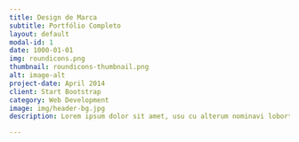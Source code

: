 ```yaml
---
title: Design de Marca
subtitle: Portfólio Completo
layout: default
modal-id: 1
date: 1000-01-01
img: roundicons.png
thumbnail: roundicons-thumbnail.png
alt: image-alt
project-date: April 2014
client: Start Bootstrap
category: Web Development
image: img/header-bg.jpg
description: Lorem ipsum dolor sit amet, usu cu alterum nominavi lobortis. At duo novum diceret. Tantas apeirian vix et, usu sanctus postulant inciderint ut, populo diceret necessitatibus in vim. Cu eum dicam feugiat noluisse.

---
```

